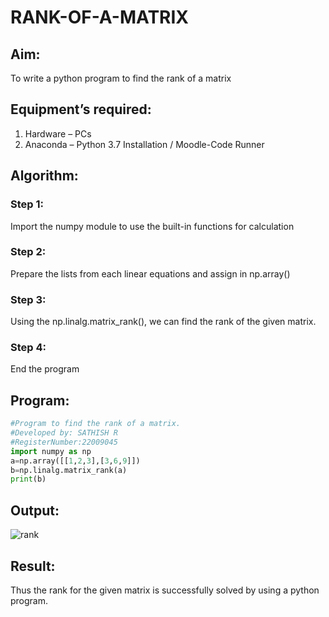 # RANK-OF-A-MATRIX

## Aim:
To write a python program to find the rank of a matrix

## Equipment’s required:
1. 	Hardware – PCs
2. 	Anaconda – Python 3.7 Installation / Moodle-Code Runner

## Algorithm:

### Step 1: 
Import the numpy module to use the built-in functions for calculation

### Step 2:
Prepare the lists from each linear equations and assign in np.array()

### Step 3:
Using the np.linalg.matrix_rank(), we can find the rank of the given matrix.

### Step 4: 
End the program

## Program:

```python
#Program to find the rank of a matrix.
#Developed by: SATHISH R
#RegisterNumber:22009045
import numpy as np
a=np.array([[1,2,3],[3,6,9]])
b=np.linalg.matrix_rank(a)
print(b)
```

## Output:
![rank ](https://user-images.githubusercontent.com/120574768/209983720-c25967c0-44d4-4ccf-a23a-6b339f7ffe66.png)


## Result:
Thus the rank for the given matrix is successfully solved by  using a python program.

